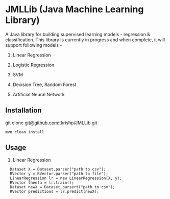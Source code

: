 # JMLLib (Java Machine Learning Library)
A Java library for building supervised learning models - regression & classification. This library is currently in progress and when complete, it will support following models -

1. Linear Regression

2. Logistic Regression

3. SVM

4. Decision Tree, Random Forest

5. Artificial Neural Network


## Installation
git clone git@github.com:tkrishp/JMLLib.git

`mvn clean install`

## Usage

1. Linear Regression
```
  Dataset X = Dataset.parser("path to csv");
  RVector y = RVector.parser("path to file");
  LinearRegression lr = new LinearRegression(X, y);
  RVector theeta = lr.train();
  Dataset newX = Dataset.parsert("path to csv");
  RVector predictions = lr.predict(newX);
```

